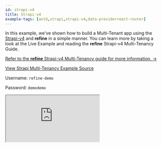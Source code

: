 ```yaml
---
id: strapi-v4
title: Strapi-v4
example-tags: [antd,strapi,strapi-v4,data-providerreact-router]
---
```


In this example, we've shown how to build a Multi-Tenant app using the [Strapi-v4](https://strapi.io/) and **refine** in a simple manner. You can learn more by taking a look at the Live Example and reading the **refine** Strapi-v4 Multi-Tenancy Guide.

[Refer to the **refine** Strapi-v4 Multi-Tenancy guide for more information. →](/docs/advanced-tutorials/multi-tenancy/appwrite/)

[View Strapi Multi-Tenancy Example Source](https://github.com/pankod/refine/tree/master/examples/multi-tenancy/strapi)

Username: `refine-demo`

Password: `demodemo`

<iframe loading="lazy" src="https://stackblitz.com//github/pankod/refine/tree/master/examples/multi-tenancy/strapi?fautoresize=1&fontsize=14&theme=dark&view=preview"
     style={{width: "100%", height:"80vh", border: "0px", borderRadius: "8px", overflow:"hidden"}}
     title="strapi-multi-tenant-example"
     allow="accelerometer; ambient-light-sensor; camera; encrypted-media; geolocation; gyroscope; hid; microphone; midi; payment; usb; vr; xr-spatial-tracking"
     sandbox="allow-forms allow-modals allow-popups allow-presentation allow-same-origin allow-scripts"
></iframe>
